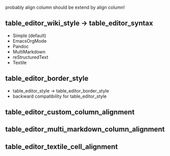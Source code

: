 probably align column should be extend by align column!

## table_editor_wiki_style -> table_editor_syntax

- Simple (default)
- EmacsOrgMode
- Pandoc
- MultiMarkdown
- reStructuredText
- Textile

## table_editor_border_style

- table_editor_style -> table_editor_border_style
- backward compatibility for table_editor_style

## table_editor_custom_column_alignment

## table_editor_multi_markdown_column_alignment

## table_editor_textile_cell_alignment